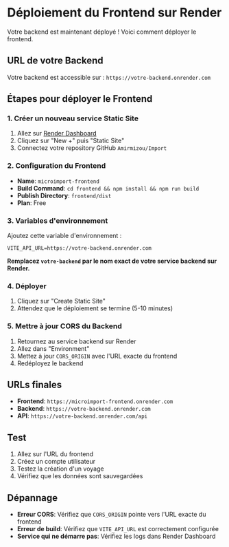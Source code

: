 # Déploiement du Frontend sur Render

Votre backend est maintenant déployé ! Voici comment déployer le frontend.

## URL de votre Backend
Votre backend est accessible sur : `https://votre-backend.onrender.com`

## Étapes pour déployer le Frontend

### 1. Créer un nouveau service Static Site
1. Allez sur [Render Dashboard](https://dashboard.render.com)
2. Cliquez sur "New +" puis "Static Site"
3. Connectez votre repository GitHub `Amirmizou/Import`

### 2. Configuration du Frontend
- **Name**: `microimport-frontend`
- **Build Command**: `cd frontend && npm install && npm run build`
- **Publish Directory**: `frontend/dist`
- **Plan**: Free

### 3. Variables d'environnement
Ajoutez cette variable d'environnement :

```
VITE_API_URL=https://votre-backend.onrender.com
```

**Remplacez `votre-backend` par le nom exact de votre service backend sur Render.**

### 4. Déployer
1. Cliquez sur "Create Static Site"
2. Attendez que le déploiement se termine (5-10 minutes)

### 5. Mettre à jour CORS du Backend
1. Retournez au service backend sur Render
2. Allez dans "Environment"
3. Mettez à jour `CORS_ORIGIN` avec l'URL exacte du frontend
4. Redéployez le backend

## URLs finales
- **Frontend**: `https://microimport-frontend.onrender.com`
- **Backend**: `https://votre-backend.onrender.com`
- **API**: `https://votre-backend.onrender.com/api`

## Test
1. Allez sur l'URL du frontend
2. Créez un compte utilisateur
3. Testez la création d'un voyage
4. Vérifiez que les données sont sauvegardées

## Dépannage
- **Erreur CORS**: Vérifiez que `CORS_ORIGIN` pointe vers l'URL exacte du frontend
- **Erreur de build**: Vérifiez que `VITE_API_URL` est correctement configurée
- **Service qui ne démarre pas**: Vérifiez les logs dans Render Dashboard
